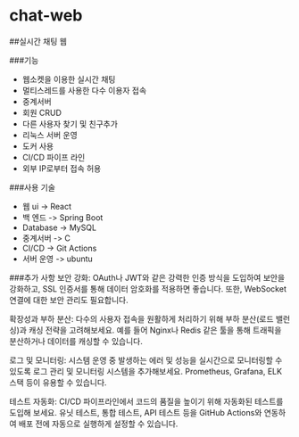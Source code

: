 # chat-web
##실시간 채팅 웹

###기능
- 웹소켓을 이용한 실시간 채팅
- 멀티스레드를 사용한 다수 이용자 접속
- 중계서버
- 회원 CRUD
- 다른 사용자 찾기 및 친구추가
- 리눅스 서버 운영
- 도커 사용
- CI/CD 파이프 라인
- 외부 IP로부터 접속 허용

###사용 기술
- 웹 ui -> React
- 백 엔드 -> Spring Boot
- Database -> MySQL
- 중계서버 -> C
- CI/CD -> Git Actions
- 서버 운영 -> ubuntu

###추가 사항
보안 강화: OAuth나 JWT와 같은 강력한 인증 방식을 도입하여 보안을 강화하고, SSL 인증서를 통해 데이터 암호화를 적용하면 좋습니다. 또한, WebSocket 연결에 대한 보안 관리도 필요합니다.

확장성과 부하 분산: 다수의 사용자 접속을 원활하게 처리하기 위해 부하 분산(로드 밸런싱)과 캐싱 전략을 고려해보세요. 예를 들어 Nginx나 Redis 같은 툴을 통해 트래픽을 분산하거나 데이터를 캐싱할 수 있습니다.

로그 및 모니터링: 시스템 운영 중 발생하는 에러 및 성능을 실시간으로 모니터링할 수 있도록 로그 관리 및 모니터링 시스템을 추가해보세요. Prometheus, Grafana, ELK 스택 등이 유용할 수 있습니다.

테스트 자동화: CI/CD 파이프라인에서 코드의 품질을 높이기 위해 자동화된 테스트를 도입해 보세요. 유닛 테스트, 통합 테스트, API 테스트 등을 GitHub Actions와 연동하여 배포 전에 자동으로 실행하게 설정할 수 있습니다.
